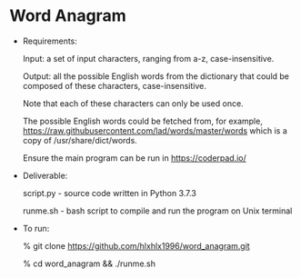 # Word Anagram
- Requirements:

    Input: a set of input characters, ranging from a-z, case-insensitive.
    
    Output: all the possible English words from the dictionary that could be composed of these characters, case-insensitive. 
    
    Note that each of these characters can only be used once. 
    
    The possible English words could be fetched from, for example, https://raw.githubusercontent.com/lad/words/master/words which is a copy of /usr/share/dict/words.
    
    Ensure the main program can be run in https://coderpad.io/

- Deliverable:

    script.py - source code written in Python 3.7.3
    
    runme.sh - bash script to compile and run the program on Unix terminal

- To run:

    % git clone https://github.com/hlxhlx1996/word_anagram.git
    
    % cd word_anagram && ./runme.sh
    
